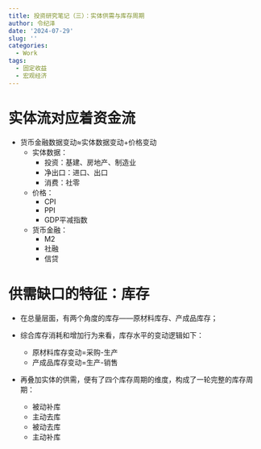 ```yaml
---
title: 投资研究笔记（三）：实体供需与库存周期
author: 令纪泽
date: '2024-07-29'
slug: ''
categories:
  - Work
tags:
  - 固定收益
  - 宏观经济
---
```


# 实体流对应着资金流

- 货币金融数据变动≈实体数据变动+价格变动
  - 实体数据：
    - 投资：基建、房地产、制造业
    - 净出口：进口、出口
    - 消费：社零
  - 价格：
    - CPI
    - PPI
    - GDP平减指数
  - 货币金融：
    - M2
    - 社融
    - 信贷
    
# 供需缺口的特征：库存
- 在总量层面，有两个角度的库存——原材料库存、产成品库存；
- 综合库存消耗和增加行为来看，库存水平的变动逻辑如下：
  - 原材料库存变动=采购-生产
  - 产成品库存变动=生产-销售
  
- 再叠加实体的供需，便有了四个库存周期的维度，构成了一轮完整的库存周期：
  - 被动补库
  - 主动去库
  - 被动去库
  - 主动补库
